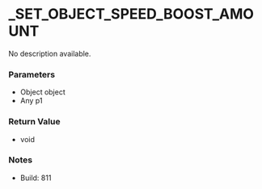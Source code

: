 # _SET_OBJECT_SPEED_BOOST_AMOUNT

No description available.

### Parameters
* Object object
* Any p1

### Return Value
* void

### Notes
* Build: 811

